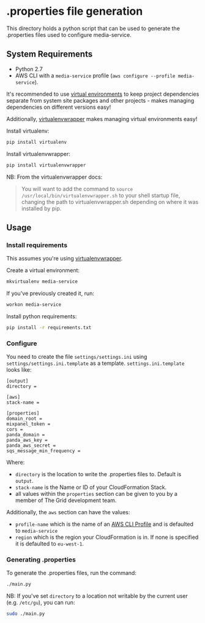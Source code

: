 # .properties file generation

This directory holds a python script that can be used to generate the .properties files used to configure media-service.

## System Requirements

  * Python 2.7
  * AWS CLI with a `media-service` profile (`aws configure --profile media-service`).

It's recommended to use [virtual environments](http://docs.python-guide.org/en/latest/dev/virtualenvs/) to keep project dependencies separate from system site packages and other
projects - makes managing dependencies on different versions easy!

Additionally, [virtualenvwrapper](https://virtualenvwrapper.readthedocs.org/en/latest/) makes managing virtual environments easy!

Install virtualenv:

```sh
pip install virtualenv
```

Install virtualenvwrapper:

```sh
pip install virtualenvwrapper
```

NB: From the virtualenvwrapper docs:

> You will want to add the command to `source /usr/local/bin/virtualenvwrapper.sh` to your shell startup file, changing the path to virtualenvwrapper.sh depending on where it was installed by pip.

## Usage

### Install requirements

This assumes you're using [virtualenvwrapper](https://virtualenvwrapper.readthedocs.org/en/latest/).

Create a virtual environment:

```sh
mkvirtualenv media-service
```

If you've previously created it, run:

```sh
workon media-service
```

Install python requirements:

```sh
pip install -r requirements.txt
```

### Configure

You need to create the file `settings/settings.ini` using `settings/settings.ini.template` as a template. `settings.ini.template` looks like:

```
[output]
directory =

[aws]
stack-name =

[properties]
domain_root =
mixpanel_token =
cors =
panda_domain =
panda_aws_key =
panda_aws_secret =
sqs_message_min_frequency =
```

Where:
 * `directory` is the location to write the .properties files to. Default is `output`.
 * `stack-name` is the Name or ID of your CloudFormation Stack.
 * all values within the `properties` section can be given to you by a member of The Grid development team.

Additionally, the `aws` section can have the values:
 * `profile-name` which is the name of an [AWS CLI Profile](http://docs.aws.amazon.com/cli/latest/userguide/cli-chap-getting-started.html) and is defaulted to `media-service`
 * `region` which is the region your CloudFormation is in. If none is specified it is defaulted to `eu-west-1`.


### Generating .properties
To generate the .properties files, run the command:

```sh
./main.py
```

NB: If you've set `directory` to a location not writable by the current user (e.g. `/etc/gu`),
you can run:

```sh
sudo ./main.py
```

